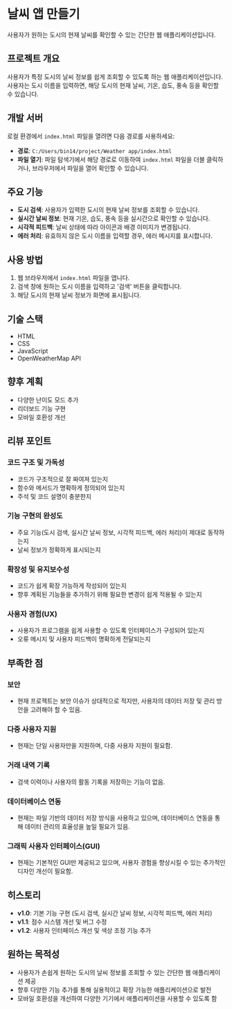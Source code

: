 # 날씨 앱 만들기

사용자가 원하는 도시의 현재 날씨를 확인할 수 있는 간단한 웹 애플리케이션입니다.

## 프로젝트 개요
사용자가 특정 도시의 날씨 정보를 쉽게 조회할 수 있도록 하는 웹 애플리케이션입니다.<br>사용자는 도시 이름을 입력하면, 해당 도시의 현재 날씨, 기온, 습도, 풍속 등을 확인할 수 있습니다.<br>

## 개발 서버

로컬 환경에서 `index.html` 파일을 열려면 다음 경로를 사용하세요:
- **경로**: `C:/Users/bin14/project/Weather app/index.html`
- **파일 열기**: 파일 탐색기에서 해당 경로로 이동하여 `index.html` 파일을 더블 클릭하거나, 브라우저에서 파일을 열어 확인할 수 있습니다.



## 주요 기능
- **도시 검색**: 사용자가 입력한 도시의 현재 날씨 정보를 조회할 수 있습니다.
- **실시간 날씨 정보**: 현재 기온, 습도, 풍속 등을 실시간으로 확인할 수 있습니다.
- **시각적 피드백**: 날씨 상태에 따라 아이콘과 배경 이미지가 변경됩니다.
- **에러 처리**: 유효하지 않은 도시 이름을 입력할 경우, 에러 메시지를 표시합니다.

## 사용 방법
1. 웹 브라우저에서 `index.html` 파일을 엽니다.
2. 검색 창에 원하는 도시 이름을 입력하고 '검색' 버튼을 클릭합니다.
3. 해당 도시의 현재 날씨 정보가 화면에 표시됩니다.

## 기술 스택
- HTML
- CSS
- JavaScript
- OpenWeatherMap API

## 향후 계획
- 다양한 난이도 모드 추가
- 리더보드 기능 구현
- 모바일 호환성 개선

## 리뷰 포인트

### 코드 구조 및 가독성
- 코드가 구조적으로 잘 짜여져 있는지
- 함수와 메서드가 명확하게 정의되어 있는지
- 주석 및 코드 설명이 충분한지

### 기능 구현의 완성도
- 주요 기능(도시 검색, 실시간 날씨 정보, 시각적 피드백, 에러 처리)이 제대로 동작하는지
- 날씨 정보가 정확하게 표시되는지

### 확장성 및 유지보수성
- 코드가 쉽게 확장 가능하게 작성되어 있는지
- 향후 계획된 기능들을 추가하기 위해 필요한 변경이 쉽게 적용될 수 있는지

### 사용자 경험(UX)
- 사용자가 프로그램을 쉽게 사용할 수 있도록 인터페이스가 구성되어 있는지
- 오류 메시지 및 사용자 피드백이 명확하게 전달되는지

## 부족한 점

### 보안
- 현재 프로젝트는 보안 이슈가 상대적으로 적지만, 사용자의 데이터 저장 및 관리 방안을 고려해야 할 수 있음.

### 다중 사용자 지원
- 현재는 단일 사용자만을 지원하며, 다중 사용자 지원이 필요함.

### 거래 내역 기록
- 검색 이력이나 사용자의 활동 기록을 저장하는 기능이 없음.

### 데이터베이스 연동
- 현재는 파일 기반의 데이터 저장 방식을 사용하고 있으며, 데이터베이스 연동을 통해 데이터 관리의 효율성을 높일 필요가 있음.

### 그래픽 사용자 인터페이스(GUI)
- 현재는 기본적인 GUI만 제공되고 있으며, 사용자 경험을 향상시킬 수 있는 추가적인 디자인 개선이 필요함.

## 히스토리
- **v1.0**: 기본 기능 구현 (도시 검색, 실시간 날씨 정보, 시각적 피드백, 에러 처리)
- **v1.1**: 점수 시스템 개선 및 버그 수정
- **v1.2**: 사용자 인터페이스 개선 및 색상 조정 기능 추가

## 원하는 목적성
- 사용자가 손쉽게 원하는 도시의 날씨 정보를 조회할 수 있는 간단한 웹 애플리케이션 제공
- 향후 다양한 기능 추가를 통해 실용적이고 확장 가능한 애플리케이션으로 발전
- 모바일 호환성을 개선하여 다양한 기기에서 애플리케이션을 사용할 수 있도록 함
